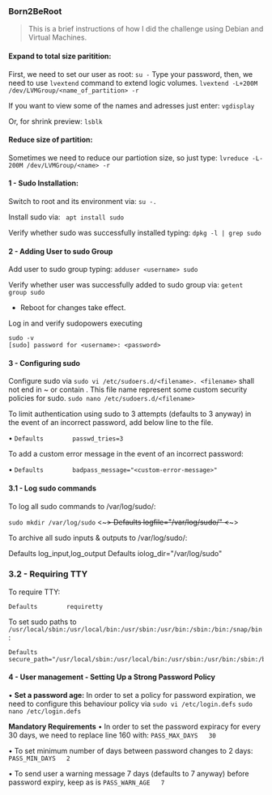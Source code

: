 ### Born2BeRoot
> This is a brief instructions of how I did the challenge using Debian and Virtual Machines.

#### Expand to total size paritition:
First, we need to set our user as root:
`su -`
Type your password, then, we need to use `lvextend` command to extend logic volumes.
`lvextend -L+200M /dev/LVMGroup/<name_of_partition> -r`

If you want to view some of the names and adresses just enter:
`vgdisplay`

Or, for shrink preview:
`lsblk`

#### Reduce size of partition:
Sometimes we need to reduce our partiotion size, so just type:
`lvreduce -L-200M /dev/LVMGroup/<name> -r`

#### 1 - Sudo Installation:
Switch to root and its environment via:
`su -.`

Install sudo via:
` apt install sudo`

Verify whether sudo was successfully installed typing:
` dpkg -l | grep sudo `

#### 2 - Adding User to sudo Group
Add user to sudo group typing:
`adduser <username> sudo`

Verify whether user was successfully added to sudo group via:
`getent group sudo`

* Reboot for changes take effect.

Log in and verify sudopowers executing
```
sudo -v
[sudo] password for <username>: <password>
```

#### 3 - Configuring **sudo**
Configure sudo via `sudo vi /etc/sudoers.d/<filename>. <filename>` shall not end in ~ or contain . This file name represent some custom security policies for sudo.
`sudo nano /etc/sudoers.d/<filename>`


To limit authentication using sudo to 3 attempts (defaults to 3 anyway) in the event of an incorrect password, add below line to the file.

• `Defaults        passwd_tries=3`

To add a custom error message in the event of an incorrect password:

• `Defaults        badpass_message="<custom-error-message>"`


#### 3.1 - Log **sudo** commands
To log all sudo commands to /var/log/sudo/<filename>:

`sudo mkdir /var/log/sudo`
<~~~>
Defaults        logfile="/var/log/sudo/<filename>"
<~~~>

To archive all sudo inputs & outputs to /var/log/sudo/:

Defaults        log_input,log_output
Defaults        iolog_dir="/var/log/sudo"

### 3.2 - Requiring TTY
To require TTY:
```
Defaults        requiretty
```
To set sudo paths to `/usr/local/sbin:/usr/local/bin:/usr/sbin:/usr/bin:/sbin:/bin:/snap/bin`:
```
Defaults        secure_path="/usr/local/sbin:/usr/local/bin:/usr/sbin:/usr/bin:/sbin:/bin:/snap/bin"
```

#### 4 - User management - Setting Up a Strong Password Policy
• **Set a password age:**
In order to set a policy for password expiration, we need to configure this behaviour policy via `sudo vi /etc/login.defs`
`sudo nano /etc/login.defs`

**Mandatory Requirements**
• In order to set the password expiracy for every 30 days, we need to replace line 160 with:
`PASS_MAX_DAYS   30`

• To set minimum number of days between password changes to 2 days:
`PASS_MIN_DAYS   2`

• To send user a warning message 7 days (defaults to 7 anyway) before password expiry, keep as is
`PASS_WARN_AGE   7`
